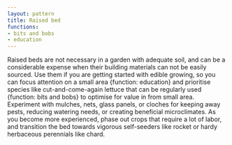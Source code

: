 ```yaml
---
layout: pattern
title: Raised bed
functions:
- bits and bobs
- education
---
```

Raised beds are not necessary in a garden with adequate soil, and can be a considerable expense when their building materials can not be easily sourced. Use them if you are getting started with edible growing, so you can focus attention on a small area {function: education} and prioritise species like cut-and-come-again lettuce that can be regularly used {function: bits and bobs} to optimise for value in from small area. Experiment with mulches, nets, glass panels, or cloches for keeping away pests, reducing watering needs, or creating beneficial microclimates. As you become more experienced, phase out crops that require a lot of labor, and transition the bed towards vigorous self-seeders like rocket or hardy herbaceous perennials like chard. 
